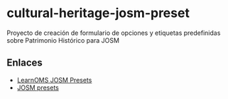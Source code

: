 cultural-heritage-josm-preset
=============================

Proyecto de creación de formulario de opciones y etiquetas predefinidas sobre Patrimonio Histórico para JOSM

## Enlaces

- [LearnOMS JOSM Presets](http://learnosm.org/en/editing/josm-presets/)
- [JOSM presets](http://josm.openstreetmap.de/wiki/Presets)
